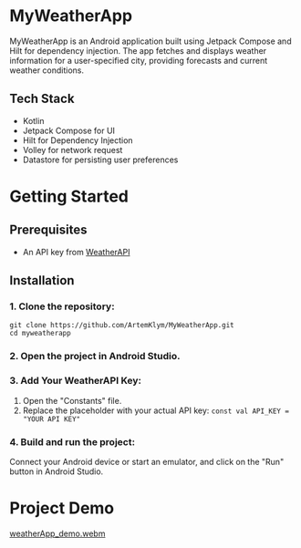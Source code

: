 # MyWeatherApp
MyWeatherApp is an Android application built using Jetpack Compose and Hilt for dependency injection.
The app fetches and displays weather information for a user-specified city, providing forecasts and current weather conditions.

## Tech Stack
* Kotlin
* Jetpack Compose for UI
* Hilt for Dependency Injection
* Volley for network request
* Datastore for persisting user preferences

# Getting Started
## Prerequisites
* An API key from [WeatherAPI](https://www.weatherapi.com/)

## Installation
### 1. Clone the repository:
```
git clone https://github.com/ArtemKlym/MyWeatherApp.git
cd myweatherapp
```
### 2. Open the project in Android Studio.
### 3. Add Your WeatherAPI Key:
1. Open the "Constants" file.
2. Replace the placeholder with your actual API key:
`const val API_KEY = "YOUR API KEY"` 
### 4. Build and run the project:
Connect your Android device or start an emulator, and click on the "Run" button in Android Studio.

# Project Demo
[weatherApp_demo.webm](https://github.com/user-attachments/assets/3ca9045c-8167-4f83-8f5e-2a85ccd7218b)
